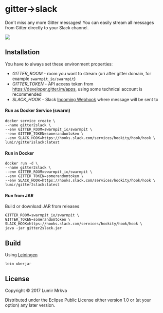 # gitter→slack

Don't miss any more Gitter messages! You can easily stream all messages from Gitter directly to your Slack channel.

![](https://user-images.githubusercontent.com/2580779/33510883-010cd5fe-d712-11e7-85b7-a314b517662a.png)

## Installation

You have to always set these environment properties:
* *GITTER_ROOM* - room you want to stream (uri after gitter domain, for example `swarmpit_io/swarmpit`) 
* *GITTER_TOKEN* - API access token from https://developer.gitter.im/apps, using some technical account is recommended
* *SLACK_HOOK* - Slack [Incoming Webhook](https://api.slack.com/incoming-webhooks) where message will be sent to

#### Run as Docker Service (swarm)

```
docker service create \
--name gitter2slack \
--env GITTER_ROOM=swarmpit_io/swarmpit \
--env GITTER_TOKEN=somerandomtoken \
--env SLACK_HOOK=https://hooks.slack.com/services/hookity/hook/hook \
lumir/gitter2slack:latest
```

#### Run in Docker

```
docker run -d \
--name gitter2slack \
--env GITTER_ROOM=swarmpit_io/swarmpit \
--env GITTER_TOKEN=somerandomtoken \
--env SLACK_HOOK=https://hooks.slack.com/services/hookity/hook/hook \
lumir/gitter2slack:latest
```

#### Run from JAR

Build or download JAR from releases

```
GITTER_ROOM=swarmpit_io/swarmpit \
GITTER_TOKEN=somerandomtoken \
SLACK_HOOK=https://hooks.slack.com/services/hookity/hook/hook \
java -jar gitter2slack.jar

```

## Build

Using [Leiningen](https://leiningen.org)

```
lein uberjar
```

## License

Copyright © 2017 Lumir Mrkva

Distributed under the Eclipse Public License either version 1.0 or (at
your option) any later version.

